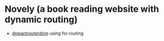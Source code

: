 # Novely (a book reading website with dynamic routing)


- [@reactrouterdom](https://reactrouter.com/en/main) using for routing
